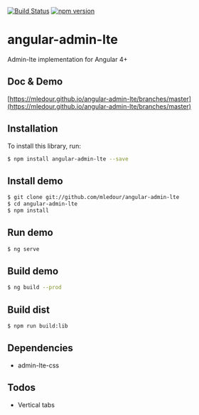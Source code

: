 [![Build Status](https://travis-ci.org/mledour/angular-admin-lte.svg?branch=master)](https://travis-ci.org/mledour/angular-admin-lte)
[![npm version](https://badge.fury.io/js/angular-admin-lte.svg)](https://badge.fury.io/js/angular-admin-lte)

# angular-admin-lte

Admin-lte implementation for Angular 4+

## Doc & Demo
[https://mledour.github.io/angular-admin-lte/branches/master](https://mledour.github.io/angular-admin-lte/branches/master)


## Installation

To install this library, run:

```bash
$ npm install angular-admin-lte --save
```

## Install demo
```bash
$ git clone git://github.com/mledour/angular-admin-lte
$ cd angular-admin-lte
$ npm install
```

## Run demo
```bash
$ ng serve
```

## Build demo
```bash
$ ng build --prod
```

## Build dist
```bash
$ npm run build:lib
```

## Dependencies

* admin-lte-css

## Todos

* Vertical tabs
